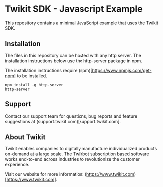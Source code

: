 # Twikit SDK - Javascript Example

This repository contains a minimal JavaScript example that uses the Twikit SDK.

## Installation
The files in this repository can be hosted with any http server. The installation instructions below use the http-server package in npm.

The installation instructions require (npm)[https://www.npmjs.com/get-npm] to be installed.

```
npm install -g http-server
http-server
```

## Support

Contact our support team for questions, bug reports and feature suggestions at (support.twikit.com)[support.twikit.com].

## About Twikit

Twikit enables companies to digitally manufacture individualized products on-demand at a large scale. The Twikbot subscription based software works end-to-end across industries to revolutionize the customer experience.

Visit our website for more information: (https://www.twikit.com)[https://www.twikit.com].
